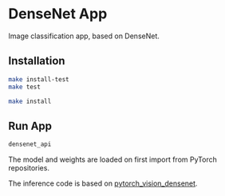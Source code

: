 # DenseNet App

Image classification app, based on DenseNet.

## Installation

```bash
make install-test
make test
```

```bash
make install
```

## Run App

```bash
densenet_api
```

The model and weights are loaded on first import from PyTorch repositories.

The inference code is based on [pytorch_vision_densenet](https://pytorch.org/hub/pytorch_vision_densenet/).

